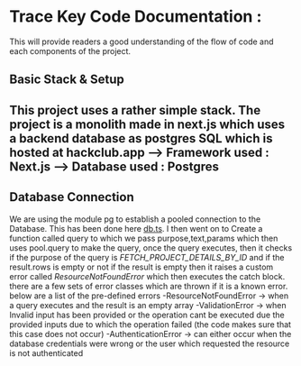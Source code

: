 # Trace Key Code Documentation :
This will provide readers a good understanding of the flow of code and each components of the project.

## Basic Stack & Setup
This project uses a rather simple stack. The project is a monolith made in next.js which uses a backend database as postgres SQL which is hosted at hackclub.app
--> Framework used : Next.js
--> Database used  : Postgres
--------------------------------------------------------------------------------------------------------------------------------------------------------------------------
## Database Connection
We are using the module pg to establish a pooled connection to the Database. This has been done here [db.ts](https://github.com/joel909/TraceKey/blob/master/src/lib/database/config/db.ts). I then went on to Create a function called query to which we pass purpose,text,params which then uses pool.query to make the query, once the query executes, then it checks if the purpose of the query is *FETCH_PROJECT_DETAILS_BY_ID*  and if the result.rows is empty or not if the result is empty then it raises a custom error called *ResourceNotFoundError* which then executes the catch block. there are a few sets of error classes which are thrown if it is a known error. below are a list of the pre-defined errors
-ResourceNotFoundError -> when a query executes and the result is an empty array
-ValidationError       -> when Invalid input has been provided or the operation cant be executed due the provided inputs due to which the operation failed (the code makes sure that this case does not occur) 
-AuthenticationError   -> can either occur when the database credentials were wrong or the user which requested the resource is not authenticated
